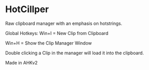 # HotCillper
Raw clipboard manager with an emphasis on hotstrings.

Global Hotkeys:
Win+I = New Clip from Clipboard

Win+H = Show the Clip Manager Window

Double clicking a Clip in the manager will load it into the clipboard.

Made in AHKv2
